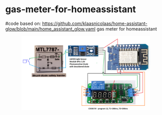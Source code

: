 # gas-meter-for-homeassistant
#code based on: https://github.com/klaasnicolaas/home-assistant-glow/blob/main/home_assistant_glow.yaml
gas meter for homeassistant

<p align="center">
  <img width="80%" src="scheme.png">
</p>
